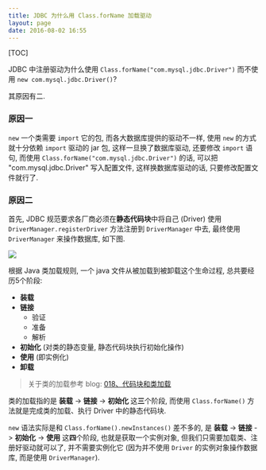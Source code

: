 ```yaml
---
title: JDBC 为什么用 Class.forName 加载驱动
layout: page
date: 2016-08-02 16:55
---
```


[TOC]

JDBC 中注册驱动为什么使用 `Class.forName("com.mysql.jdbc.Driver")` 而不使用 `new com.mysql.jdbc.Driver()`?

其原因有二.

### 原因一
`new` 一个类需要 `import` 它的包, 而各大数据库提供的驱动不一样, 使用 `new` 的方式就十分依赖 `import` 驱动的 jar 包, 这样一旦换了数据库驱动, 还要修改 `import` 语句, 而使用 `Class.forName("com.mysql.jdbc.Driver")` 的话, 可以把 "com.mysql.jdbc.Driver" 写入配置文件, 这样换数据库驱动的话, 只要修改配置文件就行了.


### 原因二
首先, JDBC 规范要求各厂商必须在**静态代码块**中将自己 (Driver) 使用 `DriverManager.registerDriver` 方法注册到 `DriverManager` 中去, 最终使用 `DriverManager` 来操作数据库, 如下图.

![](http://i67.tinypic.com/10fw3no.jpg)

根据 Java 类加载规则, 一个 java 文件从被加载到被卸载这个生命过程, 总共要经历5个阶段:

- **装载**
- **链接**
    + 验证
    + 准备
    + 解析
- **初始化** (对类的静态变量, 静态代码块执行初始化操作)
- **使用** (即实例化)
- **卸载**

> 关于类的加载参考 blog: [018、代码块和类加载](http://blog.smallcpp.cn/018-dai-ma-kuai-he-lei-jia-zai.html)

类的加载指的是 **装载** \-\> **链接** \-\> **初始化** 这**三**个阶段, 而使用 `Class.forName()` 方法就是完成类的加载、执行 Driver 中的静态代码块.

`new` 语法实际是和 `Class.forName().newInstances()` 差不多的, 是 **装载** \-\> **链接** \-\> **初始化** \-\> **使用** 这**四**个阶段, 也就是获取一个实例对象, 但我们只需要加载类、注册好驱动就可以了, 并不需要实例化它 (因为并不使用 `Driver` 的实例对象操作数据库, 而是使用 `DriverManager`).
